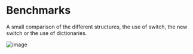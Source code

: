 # Benchmarks
A small comparison of the different structures, the use of switch, the new switch or the use of dictionaries.

![image](https://github.com/DavidFP/Benchmarks/assets/6022968/be691308-2a87-4672-8f62-9e2193c60132)
